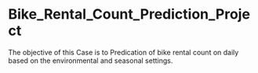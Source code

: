 # Bike_Rental_Count_Prediction_Project
The objective of this Case is to Predication of bike rental count on daily based on the environmental and seasonal settings.
